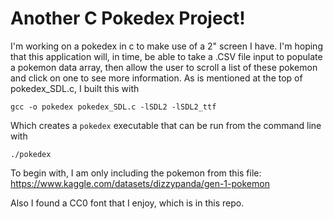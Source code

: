 # Another C Pokedex Project!
I'm working on a pokedex in c to make use of a 2" screen I have. I'm hoping that this application will, in time, be able to take a .CSV file input to populate a pokemon data array, then allow the user to scroll a list of these pokemon and click on one to see more information.
As is mentioned at the top of pokedex_SDL.c, I built this with 
```
gcc -o pokedex pokedex_SDL.c -lSDL2 -lSDL2_ttf
```
Which creates a `pokedex` executable that can be run from the command line with
```
./pokedex
```
To begin with, I am only including the pokemon from this file: https://www.kaggle.com/datasets/dizzypanda/gen-1-pokemon

Also I found a CC0 font that I enjoy, which is in this repo.
